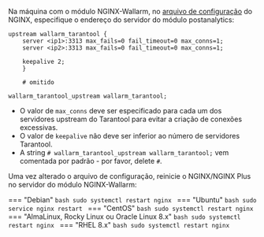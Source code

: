 Na máquina com o módulo NGINX-Wallarm, no [arquivo de configuração](https://docs.nginx.com/nginx/admin-guide/basic-functionality/managing-configuration-files/) do NGINX, especifique o endereço do servidor do módulo postanalytics:

```
upstream wallarm_tarantool {
    server <ip1>:3313 max_fails=0 fail_timeout=0 max_conns=1;
    server <ip2>:3313 max_fails=0 fail_timeout=0 max_conns=1;
    
    keepalive 2;
    }

    # omitido

wallarm_tarantool_upstream wallarm_tarantool;
```

* O valor de `max_conns` deve ser especificado para cada um dos servidores upstream do Tarantool para evitar a criação de conexões excessivas.
* O valor de `keepalive` não deve ser inferior ao número de servidores Tarantool.
* A string `# wallarm_tarantool_upstream wallarm_tarantool;` vem comentada por padrão - por favor, delete `#`.

Uma vez alterado o arquivo de configuração, reinicie o NGINX/NGINX Plus no servidor do módulo NGINX-Wallarm:

=== "Debian"
    ```bash
    sudo systemctl restart nginx
    ```
=== "Ubuntu"
    ```bash
    sudo service nginx restart
    ```
=== "CentOS"
    ```bash
    sudo systemctl restart nginx
    ```
=== "AlmaLinux, Rocky Linux ou Oracle Linux 8.x"
    ```bash
    sudo systemctl restart nginx
    ```
=== "RHEL 8.x"
    ```bash
    sudo systemctl restart nginx
    ```